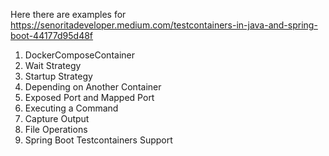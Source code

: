 Here there are examples for  
https://senoritadeveloper.medium.com/testcontainers-in-java-and-spring-boot-44177d95d48f

1. DockerComposeContainer
2. Wait Strategy
3. Startup Strategy
4. Depending on Another Container
5. Exposed Port and Mapped Port
6. Executing a Command
7. Capture Output
8. File Operations
9. Spring Boot Testcontainers Support
